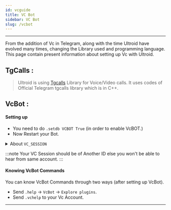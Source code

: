 ```yaml
---
id: vcguide
title: VC Bot
sidebar: VC Bot
slug: /vcbot
---
```

---

From the addition of Vc in Telegram, along with the time Ultroid have evolved many times, changing the Library used and programming language.
This page contain present information about setting up Vc with Ultroid.

## TgCalls :

> Ultroid is using [Tgcalls](https://github.com/MarshalX/Tgcalls) Library for Voice/Video calls. It uses codes of Official Telegram tgcalls library which is in C++.

## VcBot :

#### Setting up

- You need to do `.setdb VCBOT True` (in order to enable VcBOT.)
- Now Restart your Bot.

<details>
<summary>About <code>VC_SESSION</code></summary>

`VC_SESSION` is Database key used for storing String Session of another account which should be used for Vc Purpose. If not present, User's account will be used.

### Adding `VC_SESSION`
To Add `VC_SESSION`, First Go to ur Assistant Bot

- Send: `/start`
- Click: `Settings` >> `VC Song Bot` >> `VC Session`
- Send: VC Session (2nd Account)
- Restart your bot using `.restart`.

:::info
Shortcut :
- `.setdb VC_SESSION <session>`
- Restart your bot using `.restart`.
:::


• Done Your `VC_SESSION` is added 😉

</details>
</ol></details>

:::note
Your VC Session should be of Another ID else you won't be able to hear from same account.
:::


#### Knowing **VcBot Commands**
You can know VcBot Commands through two ways (after setting up VcBot).
- Send `.help` -> `VcBot` -> `Explore plugins`.
- Send `.vchelp` to your Vc Account.
---
